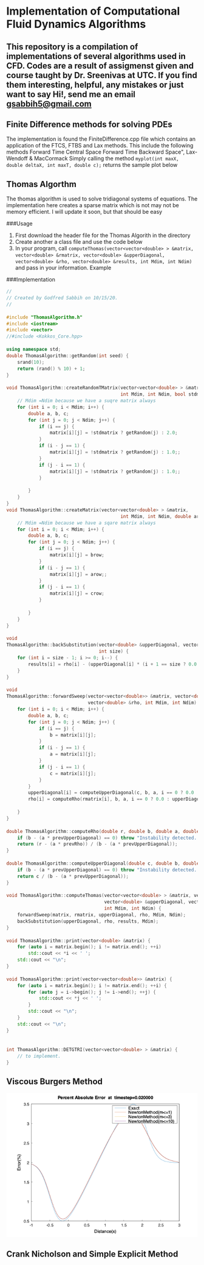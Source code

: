 # Implementation of Computational Fluid Dynamics Algorithms

This repository is a compilation of implementations of several algorithms used in **CFD**. Codes are a result of assigmenst
given and course taught by **Dr. Sreenivas at UTC**. If you find them interesting, helpful, any mistakes or just want to say Hi!, send me an email
[gsabbih5@gmail.com](mailto:gsabbih5@gmail.com)
---
## Finite Difference methods for solving PDEs
The implementation is found  the FiniteDifference.cpp file which contains an application of the FTCS, FTBS and Lax 
methods. This include the following methods
    Forward Time Central Space
    Forward Time Backward Space", 
    Lax-Wendoff &
    MacCormack
Simply calling the method  ```myplot(int maxX, double deltaX, int maxT, double c);``` returns the sample plot below

## Thomas Algorthm
The thomas algorithm is used to solve tridiagonal systems of equations. The implementation here creates a sparse matrix 
which is not may not be memory efficient. I will update it soon, but that should be easy

###Usage
1. First download the header file for the Thomas Algorith in the directory
2. Create another a class file and use the code below
3. In your program, call ```computeThomas(vector<vector<double> > &matrix, vector<double> &rmatrix,
   vector<double> &upperDiagonal, vector<double> &rho, vector<double> &results,
   int Mdim, int Ndim)``` and pass in your information. Example
   
###Implementation
``` c++
//
// Created by Godfred Sabbih on 10/15/20.
//

#include "ThomasAlgorithm.h"
#include <iostream>
#include <vector>
//#include <Kokkos_Core.hpp>

using namespace std;
double ThomasAlgorithm::getRandom(int seed) {
    srand(10);
    return (rand() % 10) + 1;
}

void ThomasAlgorithm::createRandomTMatrix(vector<vector<double> > &matrix,
                                          int Mdim, int Ndim, bool stdmatrix) {
    // Mdim =Ndim because we have a suqre matrix always
    for (int i = 0; i < Mdim; i++) {
        double a, b, c;
        for (int j = 0; j < Ndim; j++) {
            if (i == j) {
                matrix[i][j] = !stdmatrix ? getRandom(j) : 2.0;
            }
            if (i - j == 1) {
                matrix[i][j] = !stdmatrix ? getRandom(j) : 1.0;;
            }
            if (j - i == 1) {
                matrix[i][j] = !stdmatrix ? getRandom(j) : 1.0;;
            }

        }
    }
}
void ThomasAlgorithm::createMatrix(vector<vector<double> > &matrix,
                                          int Mdim, int Ndim, double arow,double brow,double crow) {
    // Mdim =Ndim because we have a sqare matrix always
    for (int i = 0; i < Mdim; i++) {
        double a, b, c;
        for (int j = 0; j < Ndim; j++) {
            if (i == j) {
                matrix[i][j] = brow;
            }
            if (i - j == 1) {
                matrix[i][j] = arow;;
            }
            if (j - i == 1) {
                matrix[i][j] = crow;
            }

        }
    }
}

void
ThomasAlgorithm::backSubstitution(vector<double> &upperDiagonal, vector<double> &rho, vector<double> &results,
                                  int size) {
    for (int i = size - 1; i >= 0; i--) {
        results[i] = rho[i] - (upperDiagonal[i] * (i + 1 == size ? 0.0 : results[i + 1]));
    }
}

void
ThomasAlgorithm::forwardSweep(vector<vector<double>> &matrix, vector<double> &rmatrix, vector<double> &upperDiagonal,
                              vector<double> &rho, int Mdim, int Ndim) {
    for (int i = 0; i < Mdim; i++) {
        double a, b, c;
        for (int j = 0; j < Ndim; j++) {
            if (i == j) {
                b = matrix[i][j];
            }
            if (i - j == 1) {
                a = matrix[i][j];
            }
            if (j - i == 1) {
                c = matrix[i][j];
            }
        }
        upperDiagonal[i] = computeUpperDiagonal(c, b, a, i == 0 ? 0.0 : upperDiagonal[i - 1]);
        rho[i] = computeRho(rmatrix[i], b, a, i == 0 ? 0.0 : upperDiagonal[i - 1], i == 0 ? 0.0 : rho[i - 1]);

    }
}

double ThomasAlgorithm::computeRho(double r, double b, double a, double prevUpperDiagonal, double prevRho) {
    if (b - (a * prevUpperDiagonal) == 0) throw "Instability detected. Perform pivoting or check you matrix";
    return (r - (a * prevRho)) / (b - (a * prevUpperDiagonal));
}

double ThomasAlgorithm::computeUpperDiagonal(double c, double b, double a, double prevUpperDiagonal) {
    if (b - (a * prevUpperDiagonal) == 0) throw "Instability detected. Perform pivoting or check you matrix";
    return c / (b - (a * prevUpperDiagonal));
}

void ThomasAlgorithm::computeThomas(vector<vector<double> > &matrix, vector<double> &rmatrix,
                                    vector<double> &upperDiagonal, vector<double> &rho, vector<double> &results,
                                    int Mdim, int Ndim) {
    forwardSweep(matrix, rmatrix, upperDiagonal, rho, Mdim, Ndim);
    backSubstitution(upperDiagonal, rho, results, Mdim);
}

void ThomasAlgorithm::print(vector<double> &matrix) {
    for (auto i = matrix.begin(); i != matrix.end(); ++i)
        std::cout << *i << ' ';
    std::cout << "\n";
}

void ThomasAlgorithm::print(vector<vector<double>> &matrix) {
    for (auto i = matrix.begin(); i != matrix.end(); ++i) {
        for (auto j = i->begin(); j != i->end(); ++j) {
            std::cout << *j << ' ';
        }
        std::cout << "\n";
    }
    std::cout << "\n";
}


int ThomasAlgorithm::DETGTRI(vector<vector<double> > &matrix) {
    // to implement.
}
```
## Viscous Burgers Method

![test](/cmake-build-debug/Sol0.020000.png)
## Crank Nicholson and Simple Explicit Method

